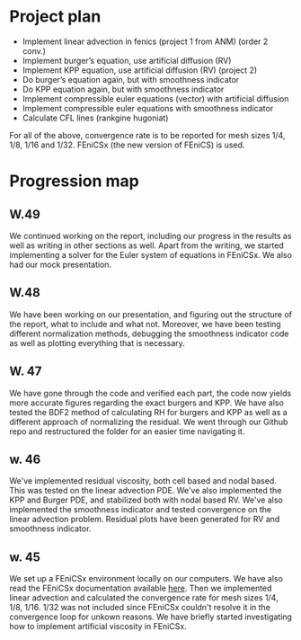 # Project plan
- Implement linear advection in fenics (project 1 from ANM) (order 2 conv.)
- Implement burger’s equation, use artificial diffusion (RV)
- Implement KPP equation, use artificial diffusion (RV) (project 2)
- Do burger’s equation again, but with smoothness indicator
- Do KPP equation again, but with smoothness indicator
- Implement compressible euler equations (vector) with artificial diffusion
- Implement compressible euler equations with smoothness indicator
- Calculate CFL lines (rankgine hugoniat)

For all of the above, convergence rate is to be reported for mesh sizes 1/4, 1/8, 1/16 and 1/32. FEniCSx (the new version of FEniCS) is used.

# Progression map

## W.49
We continued working on the report, including our progress in the results as well as writing in other sections as well. Apart from the writing, we started implementing a solver for the Euler system of equations in FEniCSx. We also had our mock presentation. 

## W.48
We have been working on our presentation, and figuring out the structure of the report, what to include and what not. Moreover, we have been testing different normalization methods, debugging the smoothness indicator code as well as plotting everything that is necessary.

## W. 47 
We have gone through the code and verified each part, the code now yields more accurate figures regarding the exact burgers and KPP. We have also tested the BDF2 method of calculating RH for burgers and KPP as well as a different approach of normalizing the residual. We went through our Github repo and restructured the folder for an easier time navigating it. 


## w. 46
We've implemented residual viscosity, both cell based and nodal based. This was tested on the
linear advection PDE. We've also implemented the KPP and Burger PDE, and stabilized both with nodal
based RV. We've also implemented the smoothness indicator and tested convergence on the linear advection
problem. Residual plots have been generated for RV and smoothness indicator.

## w. 45
We set up a FEniCSx environment locally on our computers. We have also read the FEniCSx documentation available [here](https://jsdokken.com/dolfinx-tutorial/index.html). Then we implemented linear advection and calculated the convergence rate for mesh sizes 1/4, 1/8, 1/16. 1/32 was not included since FEniCSx couldn't resolve it in the convergence loop for unkown reasons. We have briefly started investigating how to implement artificial viscosity in FEniCSx.
